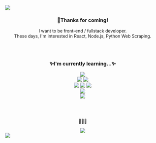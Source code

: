 
<img src="https://capsule-render.vercel.app/api?type=slice&color=6667AB&height=200&section=header&text=rnrn99's%20github!&fontSize=50&animation=blink"/>
<h3 align="center">👋Thanks for coming!</h3>
<p align="center">
  I want to be front-end / fullstack developer.
  <br/>
  These days, I'm interested in React, Node.js, Python Web Scraping.
</p>
<br/>
<br/>
<h3 align="center">✨I'm currently learning...✨</h3>
<div align="center">
  <img src="https://img.shields.io/badge/React-61DAFB?style=for-the-badge&logo=React&logoColor=white"/>
  <br/>
  <img src="https://img.shields.io/badge/Node.js-339933?style=for-the-badge&logo=Node.js&logoColor=white"/>
  <img src="https://img.shields.io/badge/Spring-6DB33F?style=for-the-badge&logo=Spring&logoColor=white"/>
  <br/>
  <img src="https://img.shields.io/badge/HTML-E34F26?style=for-the-badge&logo=HTML5&logoColor=white"/>
  <img src="https://img.shields.io/badge/CSS-1572B6?style=for-the-badge&logo=CSS3&logoColor=white"/>
  <img src="https://img.shields.io/badge/Javascript-F7DF1E?style=for-the-badge&logo=Javascript&logoColor=white"/>
  <br/>
  <img src="https://img.shields.io/badge/TypeScript-3178C6?style=for-the-badge&logo=TypeScript&logoColor=white"/>
  <br/>
  <img src="https://img.shields.io/badge/Python-3766AB?style=for-the-badge&logo=Python&logoColor=white"/>
</div>
<br/>
<br/>
<br/>
<p align="center">🙋🙋🙋</p>
<div align="center">
  <a href="https://cansweep.tistory.com">
    <img src="https://img.shields.io/badge/blog-000000?style=for-the-badge&logo=Bloglovin&logoColor=white"/>
  </a>
</div>


<img src="https://capsule-render.vercel.app/api?type=slice&color=6667AB&height=200&section=footer&text=&fontSize=90&&reversal=true" />

<!--
**rnrn99/rnrn99** is a ✨ _special_ ✨ repository because its `README.md` (this file) appears on your GitHub profile.

Here are some ideas to get you started:

- 🔭 I’m currently working on ...
- 🌱 I’m currently learning ...
- 👯 I’m looking to collaborate on ...
- 🤔 I’m looking for help with ...
- 💬 Ask me about ...
- 📫 How to reach me: ...
- 😄 Pronouns: ...
- ⚡ Fun fact: ...
-->


